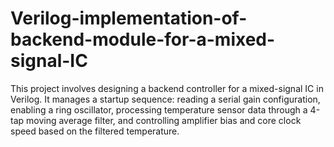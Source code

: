 # Verilog-implementation-of-backend-module-for-a-mixed-signal-IC
This project involves designing a backend controller for a mixed-signal IC in Verilog. It manages a startup sequence: reading a serial gain configuration, enabling a ring oscillator, processing temperature sensor data through a 4-tap moving average filter, and controlling amplifier bias and core clock speed based on the filtered temperature.

